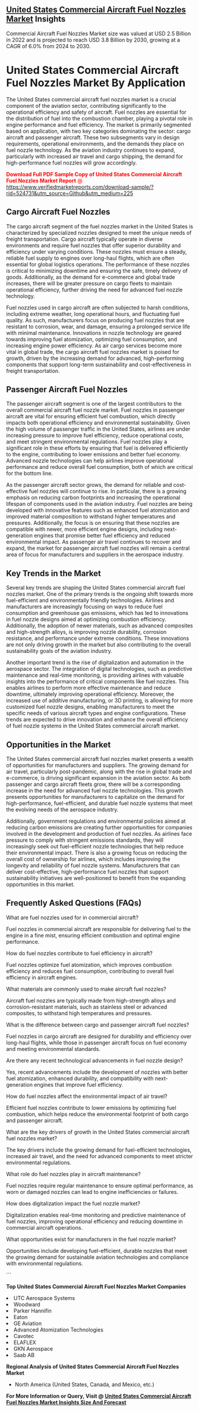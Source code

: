 <h2><a href="https://www.verifiedmarketreports.com/download-sample/?rid=524731&amp;utm_source=Github&amp;utm_medium=225" target="_blank">United States Commercial Aircraft Fuel Nozzles Market</a> Insights</h2><p>Commercial Aircraft Fuel Nozzles Market size was valued at USD 2.5 Billion in 2022 and is projected to reach USD 3.8 Billion by 2030, growing at a CAGR of 6.0% from 2024 to 2030.</p><p> <h1>United States Commercial Aircraft Fuel Nozzles Market By Application</h1> <p>The United States commercial aircraft fuel nozzles market is a crucial component of the aviation sector, contributing significantly to the operational efficiency and safety of aircraft. Fuel nozzles are essential for the distribution of fuel into the combustion chamber, playing a pivotal role in engine performance and fuel efficiency. The market is primarily segmented based on application, with two key categories dominating the sector: cargo aircraft and passenger aircraft. These two subsegments vary in design requirements, operational environments, and the demands they place on fuel nozzle technology. As the aviation industry continues to expand, particularly with increased air travel and cargo shipping, the demand for high-performance fuel nozzles will grow accordingly. <p><span class=""><span style="color: #ff0000;"><strong>Download Full PDF Sample Copy of United States Commercial Aircraft Fuel Nozzles Market Report</strong> @ </span><a href="https://www.verifiedmarketreports.com/download-sample/?rid=524731&amp;utm_source=Github&amp;utm_medium=225" target="_blank">https://www.verifiedmarketreports.com/download-sample/?rid=524731&amp;utm_source=Github&amp;utm_medium=225</a></span></p> <h2>Cargo Aircraft Fuel Nozzles</h2> <p>The cargo aircraft segment of the fuel nozzles market in the United States is characterized by specialized nozzles designed to meet the unique needs of freight transportation. Cargo aircraft typically operate in diverse environments and require fuel nozzles that offer superior durability and efficiency under varying conditions. These nozzles must ensure a steady, reliable fuel supply to engines over long-haul flights, which are often essential for global logistics operations. The performance of these nozzles is critical to minimizing downtime and ensuring the safe, timely delivery of goods. Additionally, as the demand for e-commerce and global trade increases, there will be greater pressure on cargo fleets to maintain operational efficiency, further driving the need for advanced fuel nozzle technology. <p>Fuel nozzles used in cargo aircraft are often subjected to harsh conditions, including extreme weather, long operational hours, and fluctuating fuel quality. As such, manufacturers focus on producing fuel nozzles that are resistant to corrosion, wear, and damage, ensuring a prolonged service life with minimal maintenance. Innovations in nozzle technology are geared towards improving fuel atomization, optimizing fuel consumption, and increasing engine power efficiency. As air cargo services become more vital in global trade, the cargo aircraft fuel nozzles market is poised for growth, driven by the increasing demand for advanced, high-performing components that support long-term sustainability and cost-effectiveness in freight transportation. <h2>Passenger Aircraft Fuel Nozzles</h2> <p>The passenger aircraft segment is one of the largest contributors to the overall commercial aircraft fuel nozzle market. Fuel nozzles in passenger aircraft are vital for ensuring efficient fuel combustion, which directly impacts both operational efficiency and environmental sustainability. Given the high volume of passenger traffic in the United States, airlines are under increasing pressure to improve fuel efficiency, reduce operational costs, and meet stringent environmental regulations. Fuel nozzles play a significant role in these efforts by ensuring that fuel is delivered efficiently to the engine, contributing to lower emissions and better fuel economy. Advanced nozzle technologies can help airlines improve operational performance and reduce overall fuel consumption, both of which are critical for the bottom line. <p>As the passenger aircraft sector grows, the demand for reliable and cost-effective fuel nozzles will continue to rise. In particular, there is a growing emphasis on reducing carbon footprints and increasing the operational lifespan of components used in the aviation industry. Fuel nozzles are being developed with innovative features such as enhanced fuel atomization and improved material composition to withstand higher temperatures and pressures. Additionally, the focus is on ensuring that these nozzles are compatible with newer, more efficient engine designs, including next-generation engines that promise better fuel efficiency and reduced environmental impact. As passenger air travel continues to recover and expand, the market for passenger aircraft fuel nozzles will remain a central area of focus for manufacturers and suppliers in the aerospace industry. <h2>Key Trends in the Market</h2> <p>Several key trends are shaping the United States commercial aircraft fuel nozzles market. One of the primary trends is the ongoing shift towards more fuel-efficient and environmentally friendly technologies. Airlines and manufacturers are increasingly focusing on ways to reduce fuel consumption and greenhouse gas emissions, which has led to innovations in fuel nozzle designs aimed at optimizing combustion efficiency. Additionally, the adoption of newer materials, such as advanced composites and high-strength alloys, is improving nozzle durability, corrosion resistance, and performance under extreme conditions. These innovations are not only driving growth in the market but also contributing to the overall sustainability goals of the aviation industry. <p>Another important trend is the rise of digitalization and automation in the aerospace sector. The integration of digital technologies, such as predictive maintenance and real-time monitoring, is providing airlines with valuable insights into the performance of critical components like fuel nozzles. This enables airlines to perform more effective maintenance and reduce downtime, ultimately improving operational efficiency. Moreover, the increased use of additive manufacturing, or 3D printing, is allowing for more customized fuel nozzle designs, enabling manufacturers to meet the specific needs of various aircraft types and engine configurations. These trends are expected to drive innovation and enhance the overall efficiency of fuel nozzle systems in the United States commercial aircraft market. <h2>Opportunities in the Market</h2> <p>The United States commercial aircraft fuel nozzles market presents a wealth of opportunities for manufacturers and suppliers. The growing demand for air travel, particularly post-pandemic, along with the rise in global trade and e-commerce, is driving significant expansion in the aviation sector. As both passenger and cargo aircraft fleets grow, there will be a corresponding increase in the need for advanced fuel nozzle technologies. This growth presents opportunities for manufacturers to capitalize on the demand for high-performance, fuel-efficient, and durable fuel nozzle systems that meet the evolving needs of the aerospace industry. <p>Additionally, government regulations and environmental policies aimed at reducing carbon emissions are creating further opportunities for companies involved in the development and production of fuel nozzles. As airlines face pressure to comply with stringent emissions standards, they will increasingly seek out fuel-efficient nozzle technologies that help reduce their environmental impact. There is also a growing focus on reducing the overall cost of ownership for airlines, which includes improving the longevity and reliability of fuel nozzle systems. Manufacturers that can deliver cost-effective, high-performance fuel nozzles that support sustainability initiatives are well-positioned to benefit from the expanding opportunities in this market. <h2>Frequently Asked Questions (FAQs)</h2> <p>What are fuel nozzles used for in commercial aircraft?</p> <p>Fuel nozzles in commercial aircraft are responsible for delivering fuel to the engine in a fine mist, ensuring efficient combustion and optimal engine performance.</p> <p>How do fuel nozzles contribute to fuel efficiency in aircraft?</p> <p>Fuel nozzles optimize fuel atomization, which improves combustion efficiency and reduces fuel consumption, contributing to overall fuel efficiency in aircraft engines.</p> <p>What materials are commonly used to make aircraft fuel nozzles?</p> <p>Aircraft fuel nozzles are typically made from high-strength alloys and corrosion-resistant materials, such as stainless steel or advanced composites, to withstand high temperatures and pressures.</p> <p>What is the difference between cargo and passenger aircraft fuel nozzles?</p> <p>Fuel nozzles in cargo aircraft are designed for durability and efficiency over long-haul flights, while those in passenger aircraft focus on fuel economy and meeting environmental standards.</p> <p>Are there any recent technological advancements in fuel nozzle design?</p> <p>Yes, recent advancements include the development of nozzles with better fuel atomization, enhanced durability, and compatibility with next-generation engines that improve fuel efficiency.</p> <p>How do fuel nozzles affect the environmental impact of air travel?</p> <p>Efficient fuel nozzles contribute to lower emissions by optimizing fuel combustion, which helps reduce the environmental footprint of both cargo and passenger aircraft.</p> <p>What are the key drivers of growth in the United States commercial aircraft fuel nozzles market?</p> <p>The key drivers include the growing demand for fuel-efficient technologies, increased air travel, and the need for advanced components to meet stricter environmental regulations.</p> <p>What role do fuel nozzles play in aircraft maintenance?</p> <p>Fuel nozzles require regular maintenance to ensure optimal performance, as worn or damaged nozzles can lead to engine inefficiencies or failures.</p> <p>How does digitalization impact the fuel nozzle market?</p> <p>Digitalization enables real-time monitoring and predictive maintenance of fuel nozzles, improving operational efficiency and reducing downtime in commercial aircraft operations.</p> <p>What opportunities exist for manufacturers in the fuel nozzle market?</p> <p>Opportunities include developing fuel-efficient, durable nozzles that meet the growing demand for sustainable aviation technologies and compliance with environmental regulations.</p> ```</p><p><strong>Top United States Commercial Aircraft Fuel Nozzles Market Companies</strong></p><div data-test-id=""><p><li>UTC Aerospace Systems</li><li> Woodward</li><li> Parker Hannifin</li><li> Eaton</li><li> GE Aviation</li><li> Advanced Atomization Technologies</li><li> Cavotec</li><li> ELAFLEX</li><li> GKN Aerospace</li><li> Saab AB</li></p><div><strong>Regional Analysis of&nbsp;United States Commercial Aircraft Fuel Nozzles Market</strong></div><ul><li dir="ltr"><p dir="ltr">North America&nbsp;(United States, Canada, and Mexico, etc.)</p></li></ul><p><strong>For More Information or Query, Visit @&nbsp;</strong><strong><a href="https://www.verifiedmarketreports.com/product/commercial-aircraft-fuel-nozzles-market-size-and-forecast/?utm_source=Github&amp;utm_medium=225" target="_blank">United States Commercial Aircraft Fuel Nozzles Market Insights Size And Forecast</a></strong></p></div>
